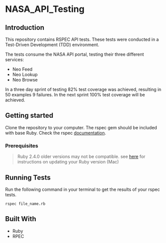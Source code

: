 # NASA_API_Testing

## Introduction
This repository contains RSPEC API tests. These tests were conducted in a Test-Driven Development (TDD) environment.

The tests consume the NASA API portal, testing their three different services:
-	Neo Feed
-	Neo Lookup
-	Neo Browse

In a three day sprint of testing 82% test coverage was achieved, resulting in 50 examples 9 failures. In the next sprint 100% test coverage will be achieved.

## Getting started
Clone the repository to your computer. The rspec gem should be included with base Ruby. Check the rspec [documentation](https://relishapp.com/rspec/rspec-expectations/docs/built-in-matchers).

### Prerequisites
> Ruby 2.4.0 older versions may not be compatible.
see [here](https://stackoverflow.com/questions/38194032/how-to-update-ruby-version-2-0-0-to-the-latest-version-in-mac-osx-yosemite) for instructions on updating your Ruby version (Mac)

## Running Tests
Run the following command in your terminal to get the results of your rspec tests.
```
rspec file_name.rb
```
## Built With
- Ruby
- RPEC
